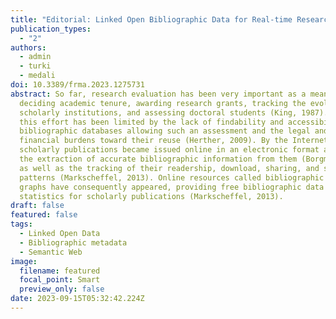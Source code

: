 ```yaml
---
title: "Editorial: Linked Open Bibliographic Data for Real-time Research Assessment"
publication_types:
  - "2"
authors:
  - admin
  - turki
  - medali
doi: 10.3389/frma.2023.1275731
abstract: So far, research evaluation has been very important as a means for
  deciding academic tenure, awarding research grants, tracking the evolution of
  scholarly institutions, and assessing doctoral students (King, 1987). However,
  this effort has been limited by the lack of findability and accessibility of
  bibliographic databases allowing such an assessment and the legal and
  financial burdens toward their reuse (Herther, 2009). By the Internet age,
  scholarly publications became issued online in an electronic format allowing
  the extraction of accurate bibliographic information from them (Borgman, 2008)
  as well as the tracking of their readership, download, sharing, and search
  patterns (Markscheffel, 2013). Online resources called bibliographic knowledge
  graphs have consequently appeared, providing free bibliographic data and usage
  statistics for scholarly publications (Markscheffel, 2013).
draft: false
featured: false
tags:
  - Linked Open Data
  - Bibliographic metadata
  - Semantic Web
image:
  filename: featured
  focal_point: Smart
  preview_only: false
date: 2023-09-15T05:32:42.224Z
---
```

